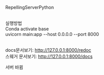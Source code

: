 RepellingServerPython<br><br>

실행방법<br>
Conda activate base<br>
uvicorn main:app --host 0.0.0.0 --port 8000<br><br>

 
docs문서보기: http://127.0.0.1:8000/redoc<br>
스웨거 문서보기: http://127.0.0.1:8000/docs<br>

서버 바뀜
